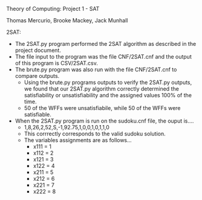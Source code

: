 Theory of Computing: Project 1 - SAT

Thomas Mercurio, Brooke Mackey, Jack Munhall


2SAT:
- The 2SAT.py program performed the 2SAT algorithm as described in the project document.
- The file input to the program was the file CNF/2SAT.cnf and the output of this program is CSV/2SAT.csv.
- The brute.py program was also run with the file CNF/2SAT.cnf to compare outputs.
  - Using the brute.py programs outputs to verify the 2SAT.py outputs, we found that our 2SAT.py algorithm correctly determined the satisfiability or unsatisfiability and the assigned values 100% of the time.
  - 50 of the WFFs were unsatisfiabile, while 50 of the WFFs were satisfiable.
- When the 2SAT.py program is run on the sudoku.cnf file, the ouput is....
  - 1,8,26,2,52,S,-1,92.75,1,0,0,1,0,1,1,0
  - This corrrectly corresponds to the valid sudoku solution.
  - The variables assignments are as follows...
    - x111 = 1
    - x112 = 2
    - x121 = 3
    - x122 = 4
    - x211 = 5
    - x212 = 6
    - x221 = 7
    - x222 = 8
